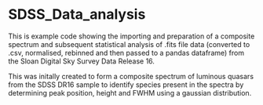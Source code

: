 # SDSS_Data_analysis

This is example code showing the importing and preparation of a composite spectrum and subsequent statistical analysis of .fits file data (converted to .csv, normalised, rebinned and then passed to a pandas dataframe) from the Sloan Digital Sky Survey Data Release 16.

This was initally created to form a composite spectrum of luminous quasars from the SDSS DR16 sample to identify species present in the spectra by determining peak position, height and FWHM using a gaussian distribution. 
